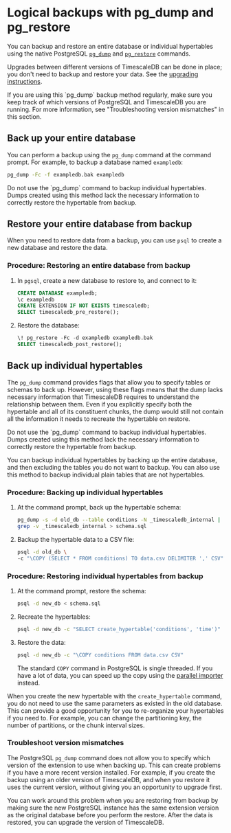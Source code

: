 # Logical backups with pg_dump and pg_restore
You can backup and restore an entire database or individual hypertables using
the native PostgreSQL [`pg_dump`][pg_dump] and [`pg_restore`][pg_restore]
commands.

Upgrades between different versions of TimescaleDB can be done in place; you
don't need to backup and restore your data. See
the [upgrading instructions][timescaledb-upgrade].

<highlight type="warning">
If you are using this `pg_dump` backup method regularly, make sure you keep
track of which versions of PostgreSQL and TimescaleDB you are running. For more
information, see "Troubleshooting version mismatches" in this section.
</highlight>

## Back up your entire database [](backup-entiredb)
You can perform a backup using the `pg_dump` command at the command prompt. For
example, to backup a database named `exampledb`:
```bash
pg_dump -Fc -f exampledb.bak exampledb
```

<highlight type="warning">
Do not use the `pg_dump` command to backup individual hypertables. Dumps created
using this method lack the necessary information to correctly restore the
hypertable from backup.
</highlight>

## Restore your entire database from backup
When you need to restore data from a backup, you can use `psql` to create a new
database and restore the data.

### Procedure: Restoring an entire database from backup
1.  In `pgsql`, create a new database to restore to, and connect to it:
    ```sql
    CREATE DATABASE exampledb;
    \c exampledb
    CREATE EXTENSION IF NOT EXISTS timescaledb;
    SELECT timescaledb_pre_restore();
    ```
1.  Restore the database:
    ```sql
    \! pg_restore -Fc -d exampledb exampledb.bak
    SELECT timescaledb_post_restore();
    ```

## Back up individual hypertables [](backup-hypertable)
The `pg_dump` command provides flags that allow you to specify tables or schemas
to back up. However, using these flags means that the dump lacks necessary
information that TimescaleDB requires to understand the relationship between
them. Even if you explicitly specify both the hypertable and all of its
constituent chunks, the dump would still not contain all the information it
needs to recreate the hypertable on restore.

<highlight type="warning">
Do not use the `pg_dump` command to backup individual hypertables. Dumps created
using this method lack the necessary information to correctly restore the
hypertable from backup.
</highlight>

You can backup individual hypertables by backing up the entire database, and
then excluding the tables you do not want to backup. You can also use this
method to backup individual plain tables that are not hypertables.

### Procedure: Backing up individual hypertables
1.  At the command prompt, back up the hypertable schema:
    ```bash
    pg_dump -s -d old_db --table conditions -N _timescaledb_internal | \
    grep -v _timescaledb_internal > schema.sql
    ```
1.  Backup the hypertable data to a CSV file:
    ```bash
    psql -d old_db \
    -c "\COPY (SELECT * FROM conditions) TO data.csv DELIMITER ',' CSV"
    ```

### Procedure: Restoring individual hypertables from backup
1.  At the command prompt, restore the schema:
    ```bash
    psql -d new_db < schema.sql
    ```
1.  Recreate the hypertables:
    ```bash
    psql -d new_db -c "SELECT create_hypertable('conditions', 'time')"
    ```
1.  Restore the data:
    ```bash
    psql -d new_db -c "\COPY conditions FROM data.csv CSV"
    ```
    The standard `COPY` command in PostgreSQL is single threaded. If you have a
    lot of data, you can speed up the copy using the [parallel importer][]
    instead.

When you create the new hypertable with the `create_hypertable` command, you
do not need to use the same parameters as existed in the old database. This
can provide a good opportunity for you to re-organize your hypertables if
you need to. For example, you can change the partitioning key, the number of
partitions, or the chunk interval sizes.

### Troubleshoot version mismatches [](tshoot-version-mismatch)
The PostgreSQL `pg_dump` command does not allow you to specify which version of
the extension to use when backing up. This can create problems if you have a
more recent version installed. For example, if you create the backup using an
older version of TimescaleDB, and when you restore it uses the current version,
without giving you an opportunity to upgrade first.

You can work around this problem when you are restoring from backup by making
sure the new PostgreSQL instance has the same extension version as the original
database before you perform the restore. After the data is restored, you can
upgrade the version of TimescaleDB.

[pg_dump]: https://www.postgresql.org/docs/current/static/app-pgdump.html
[pg_restore]: https://www.postgresql.org/docs/current/static/app-pgrestore.html
[timescaledb-upgrade]: /how-to-guides/update-timescaledb/
[parallel importer]: https://github.com/timescale/timescaledb-parallel-copy
